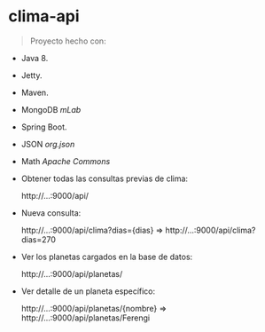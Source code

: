 # clima-api

> Proyecto hecho con:

* Java 8.
* Jetty.
* Maven.
* MongoDB _mLab_
* Spring Boot.
* JSON _org.json_
* Math _Apache Commons_

* Obtener todas las consultas previas de clima:

   http://...:9000/api/

* Nueva consulta:

   http://...:9000/api/clima?dias={dias} => http://...:9000/api/clima?dias=270
   
* Ver los planetas cargados en la base de datos:
   
   http://...:9000/api/planetas/

* Ver detalle de un planeta específico:

   http://...:9000/api/planetas/{nombre} => http://...:9000/api/planetas/Ferengi
